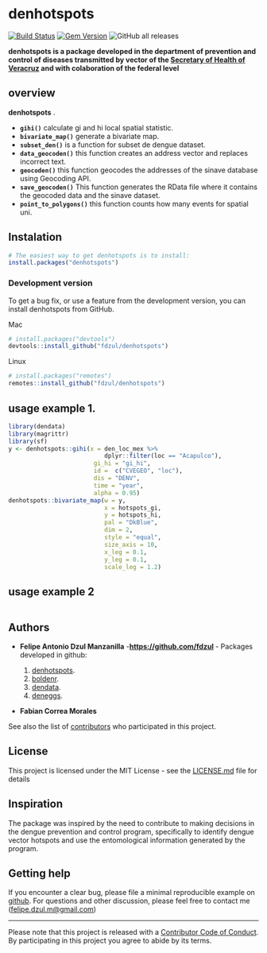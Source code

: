 # **denhotspots**

[![Build Status](https://travis-ci.org/pages-themes/cayman.svg?branch=master)](https://travis-ci.org/pages-themes/cayman) [![Gem Version](https://badge.fury.io/rb/jekyll-theme-cayman.svg)](https://badge.fury.io/rb/jekyll-theme-cayman)
![GitHub all releases](https://img.shields.io/github/downloads/fdzul/denhotspots/total?style=social)

**denhotspots is a package developed in the department of prevention and control of diseases transmitted by vector of the [Secretary of Health of Veracruz](https://www.ssaver.gob.mx/) and with colaboration of the federal level**


## **overview**

**denhotspots** . 

  - **`gihi()`** calculate gi and hi local spatial statistic.
  - **`bivariate_map()`** generate a bivariate map.
  - **`subset_den()`** is a function for subset de dengue dataset.
  - **`data_geocoden()`** this function creates an address vector and replaces incorrect text.
  - **`geocoden()`** this function geocodes the addresses of the sinave database using Geocoding API.
  - **`save_geocoden()`** This function generates the RData file where it contains the geocoded data and the sinave dataset.
  - **`point_to_polygons()`** this function counts how many events for spatial uni.

## Instalation

``` r
# The easiest way to get denhotspots is to install:
install.packages("denhotspots")
```

### Development version

To get a bug fix, or use a feature from the development version, you can
install denhotspots from GitHub.

Mac
``` r
# install.packages("devtools")
devtools::install_github("fdzul/denhotspots")
``` 

Linux
``` r
# install.packages("remotes")
remotes::install_github("fdzul/denhotspots")
``` 


## usage example 1.
``` r
library(dendata)
library(magrittr)
library(sf)
y <- denhotspots::gihi(x = den_loc_mex %>% 
                           dplyr::filter(loc == "Acapulco"),
                        gi_hi = "gi_hi",
                        id =  c("CVEGEO", "loc"),
                        dis = "DENV",
                        time = "year",
                        alpha = 0.95)
denhotspots::bivariate_map(w = y,
                           x = hotspots_gi,
                           y = hotspots_hi,
                           pal = "DkBlue",
                           dim = 2,
                           style = "equal",
                           size_axis = 10,
                           x_leg = 0.1, 
                           y_leg = 0.1,
                           scale_leg = 1.2)
``` 

## usage example 2
``` r

``` 

## Authors

* **Felipe Antonio Dzul Manzanilla** -**https://github.com/fdzul** - Packages developed in github:

  1) [denhotspots](https://github.com/fdzul/denhotspots). 
  2) [boldenr](https://github.com/fdzul/boldenr). 
  3) [dendata](https://github.com/fdzul/dendata).
  4) [deneggs](https://github.com/fdzul/deneggs).

* **Fabian Correa Morales**


See also the list of [contributors](https://github.com/fdzul/denhotspots/contributors) who participated in this project.

## License

This project is licensed under the MIT License - see the [LICENSE.md](LICENSE.md) file for details


## Inspiration

The package was inspired by the need to contribute to making decisions in the dengue prevention and control program, specifically to identify dengue vector hotspots and use the entomological information generated by the program.

## Getting help

If you encounter a clear bug, please file a minimal reproducible example
on [github](https://github.com/fdzul/deneggs/issues). For questions
and other discussion, please feel free to contact me (felipe.dzul.m@gmail.com)

-----

Please note that this project is released with a [Contributor Code of
Conduct](https://dplyr.tidyverse.org/CODE_OF_CONDUCT). By participating
in this project you agree to abide by its terms.

